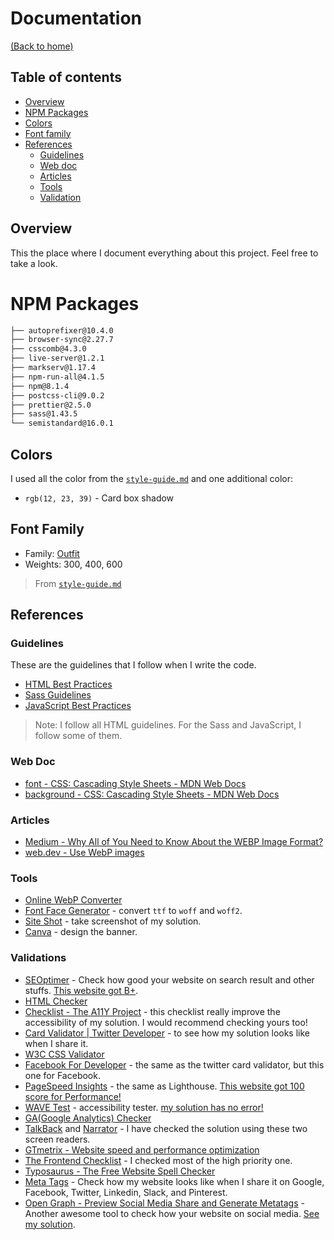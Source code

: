 # Documentation
[(Back to home)](https://github.com/vanzasetia/NFT-preview-card-component#readme)

## Table of contents
- [Overview](#overview)
- [NPM Packages](#npm-packages)
- [Colors](#colors)
- [Font family](#font-family)
- [References](#references)
  - [Guidelines](#guidelines)
  - [Web doc](#web-doc)
  - [Articles](#articles)
  - [Tools](#tools)
  - [Validation](#validation)

## Overview
This the place where I document everything about this project. Feel free to take a look.

# NPM Packages

```txt
├── autoprefixer@10.4.0
├── browser-sync@2.27.7
├── csscomb@4.3.0
├── live-server@1.2.1
├── markserv@1.17.4
├── npm-run-all@4.1.5
├── npm@8.1.4
├── postcss-cli@9.0.2
├── prettier@2.5.0
├── sass@1.43.5
└── semistandard@16.0.1
```

## Colors
I used all the color from the [`style-guide.md`](../style-guide.md) and one additional color:
- `rgb(12, 23, 39)` - Card box shadow

## Font Family
- Family: [Outfit](https://fonts.google.com/specimen/Outfit)
- Weights: 300, 400, 600

> From [`style-guide.md`](../style-guide.md)

## References

### Guidelines

These are the guidelines that I follow when I write the code.
- [HTML Best Practices](https://github.com/hail2u/html-best-practices)
- [Sass Guidelines](https://sass-guidelin.es/)
- [JavaScript Best Practices](https://www.w3.org/wiki/JavaScript_best_practices)

> Note: I follow all HTML guidelines. For the Sass and JavaScript, I follow some of them.

### Web Doc
- [font - CSS: Cascading Style Sheets - MDN Web Docs](https://developer.mozilla.org/en-US/docs/Web/CSS/font)
- [background - CSS: Cascading Style Sheets - MDN Web Docs](https://developer.mozilla.org/en-US/docs/Web/CSS/background)

### Articles
- [Medium - Why All of You Need to Know About the WEBP Image Format?](https://medium.com/swlh/why-all-of-you-need-to-know-about-the-webp-image-format-d1b4c55b5342)
- [web.dev - Use WebP images](https://web.dev/serve-images-webp/)

### Tools
- [Online WebP Converter](https://ezgif.com/jpg-to-webp)
- [Font Face Generator](https://everythingfonts.com/font-face) - convert `ttf` to `woff` and `woff2`.
- [Site Shot](https://www.site-shot.com/) - take screenshot of my solution.
- [Canva](https://canva.com) - design the banner.

### Validations
- [SEOptimer](https://www.seoptimer.com/) - Check how good your website on search result and other stuffs. [This website got B+](https://www.seoptimer.com/nftcardfrontendmentor.netlify.app).
- [HTML Checker](https://validator.w3.org/nu/)
- [Checklist - The A11Y Project](https://www.a11yproject.com/checklist/) - this checklist really improve the accessibility of my solution. I would recommend checking yours too!
- [Card Validator | Twitter Developer](https://cards-dev.twitter.com/validator) - to see how my solution looks like when I share it.
- [W3C CSS Validator](https://jigsaw.w3.org/css-validator/)
- [Facebook For Developer](https://developers.facebook.com/tools/debug/) - the same as the twitter card validator, but this one for Facebook.
- [PageSpeed Insights](https://developers.google.com/speed/pagespeed/insights/) - the same as Lighthouse. [This website got 100 score for Performance!](https://pagespeed.web.dev/report?url=https%3A%2F%2Fnftcardfrontendmentor.netlify.app%2F)
- [WAVE Test](https://wave.webaim.org/) - accessibility tester. [my solution has no error!](https://wave.webaim.org/report#/https://nftcardfrontendmentor.netlify.app/)
- [GA(Google Analytics) Checker](https://www.gachecker.com/)
- [TalkBack](https://en.wikipedia.org/wiki/Google_TalkBack) and [Narrator](https://en.wikipedia.org/wiki/Microsoft_Narrator) - I have checked the solution using these two screen readers.
- [GTmetrix - Website speed and performance optimization](https://gtmetrix.com/)
- [The Frontend Checklist](https://frontendchecklist.io/) - I checked most of the high priority one.
- [Typosaurus - The Free Website Spell Checker](https://typosaur.us/)
- [Meta Tags](https://metatags.io/) - Check how my website looks like when I share it on Google, Facebook, Twitter, Linkedin, Slack, and Pinterest.
- [Open Graph - Preview Social Media Share and Generate Metatags](https://www.opengraph.xyz/) - Another awesome tool to check how your website on social media. [See my solution](https://www.opengraph.xyz/url/https%3A%2F%2Fnftcardfrontendmentor.netlify.app/).
